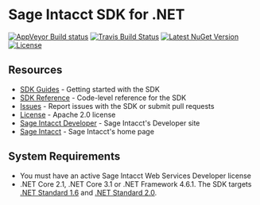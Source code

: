 # Sage Intacct SDK for .NET

[![AppVeyor Build status](https://ci.appveyor.com/api/projects/status/io9eetc8qpk2yfh4?svg=true)](https://ci.appveyor.com/project/Intacct/intacct-sdk-net)
[![Travis Build Status](https://travis-ci.org/Intacct/intacct-sdk-net.svg)](https://travis-ci.org/Intacct/intacct-sdk-net)
[![Latest NuGet Version](https://badge.fury.io/nu/Intacct.SDK.svg)](https://www.nuget.org/packages/Intacct.SDK/)
[![License](https://img.shields.io/badge/license-Apache%202-blue.svg)](https://www.nuget.org/packages/Intacct.SDK/)

## Resources

* [SDK Guides][sdk-homepage] - Getting started with the SDK
* [SDK Reference][sdk-reference] - Code-level reference for the SDK
* [Issues][sdk-issues] - Report issues with the SDK or submit pull requests
* [License][sdk-license] - Apache 2.0 license
* [Sage Intacct Developer][ia-developer] - Sage Intacct's Developer site
* [Sage Intacct][intacct] - Sage Intacct's home page

## System Requirements

* You must have an active Sage Intacct Web Services Developer license
* .NET Core 2.1, .NET Core 3.1 or .NET Framework 4.6.1. The SDK targets [.NET Standard 1.6][dotnet-standard] and [.NET Standard 2.0][dotnet-standard].

[intacct]: http://www.intacct.com
[ia-developer]: https://developer.intacct.com/
[sdk-homepage]: https://developer.intacct.com/tools/sdk-net/
[sdk-reference]: https://intacct.github.io/intacct-sdk-net/annotated.html
[sdk-issues]: https://github.com/Intacct/intacct-sdk-net/issues
[sdk-license]: http://www.apache.org/licenses/LICENSE-2.0
[nuget]: https://www.nuget.org/packages/Intacct.SDK/
[dotnet-standard]: https://docs.microsoft.com/en-us/dotnet/standard/net-standard
